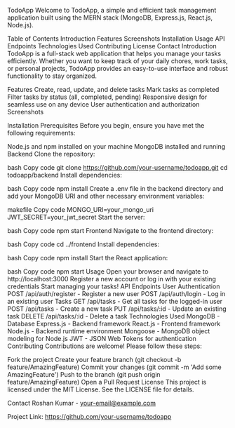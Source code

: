 TodoApp
Welcome to TodoApp, a simple and efficient task management application built using the MERN stack (MongoDB, Express.js, React.js, Node.js).

Table of Contents
Introduction
Features
Screenshots
Installation
Usage
API Endpoints
Technologies Used
Contributing
License
Contact
Introduction
TodoApp is a full-stack web application that helps you manage your tasks efficiently. Whether you want to keep track of your daily chores, work tasks, or personal projects, TodoApp provides an easy-to-use interface and robust functionality to stay organized.

Features
Create, read, update, and delete tasks
Mark tasks as completed
Filter tasks by status (all, completed, pending)
Responsive design for seamless use on any device
User authentication and authorization
Screenshots

Installation
Prerequisites
Before you begin, ensure you have met the following requirements:

Node.js and npm installed on your machine
MongoDB installed and running
Backend
Clone the repository:

bash
Copy code
git clone https://github.com/your-username/todoapp.git
cd todoapp/backend
Install dependencies:

bash
Copy code
npm install
Create a .env file in the backend directory and add your MongoDB URI and other necessary environment variables:

makefile
Copy code
MONGO_URI=your_mongo_uri
JWT_SECRET=your_jwt_secret
Start the server:

bash
Copy code
npm start
Frontend
Navigate to the frontend directory:

bash
Copy code
cd ../frontend
Install dependencies:

bash
Copy code
npm install
Start the React application:

bash
Copy code
npm start
Usage
Open your browser and navigate to http://localhost:3000
Register a new account or log in with your existing credentials
Start managing your tasks!
API Endpoints
User Authentication
POST /api/auth/register - Register a new user
POST /api/auth/login - Log in an existing user
Tasks
GET /api/tasks - Get all tasks for the logged-in user
POST /api/tasks - Create a new task
PUT /api/tasks/:id - Update an existing task
DELETE /api/tasks/:id - Delete a task
Technologies Used
MongoDB - Database
Express.js - Backend framework
React.js - Frontend framework
Node.js - Backend runtime environment
Mongoose - MongoDB object modeling for Node.js
JWT - JSON Web Tokens for authentication
Contributing
Contributions are welcome! Please follow these steps:

Fork the project
Create your feature branch (git checkout -b feature/AmazingFeature)
Commit your changes (git commit -m 'Add some AmazingFeature')
Push to the branch (git push origin feature/AmazingFeature)
Open a Pull Request
License
This project is licensed under the MIT License. See the LICENSE file for details.

Contact
Roshan Kumar - your-email@example.com

Project Link: https://github.com/your-username/todoapp

